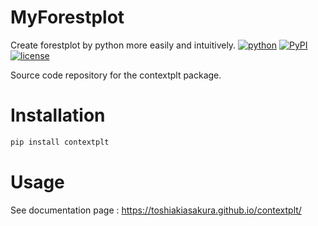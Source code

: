 # MyForestplot
Create forestplot by python more easily and intuitively. 
[![python](https://img.shields.io/pypi/pyversions/myforestplot)](https://www.python.org/)
[![PyPI](https://img.shields.io/pypi/v/myforestplot.svg)](https://pypi.org/project/myforestplot/)
[![license](https://img.shields.io/pypi/l/myforestplot?color=blue)](https://github.com/toshiakiasakura/myforestplot/blob/main/LICENSE)

Source code repository for the contextplt package.

# Installation
```bash
pip install contextplt
```

# Usage
See documentation page : https://toshiakiasakura.github.io/contextplt/


